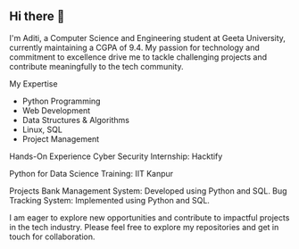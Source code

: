 ## Hi there 👋

I'm Aditi, a Computer Science and Engineering student at Geeta University, currently maintaining a CGPA of 9.4. My passion for technology and commitment to excellence drive me to tackle challenging projects and contribute meaningfully to the tech community.

My Expertise
  * Python Programming
  * Web Development
  * Data Structures & Algorithms
  * Linux, SQL
  * Project Management

Hands-On Experience
Cyber Security Internship: Hacktify

Python for Data Science Training: IIT Kanpur

Projects
Bank Management System: Developed using Python and SQL.
Bug Tracking System: Implemented using Python and SQL.

I am eager to explore new opportunities and contribute to impactful projects in the tech industry. Please feel free to explore my repositories and get in touch for collaboration.
